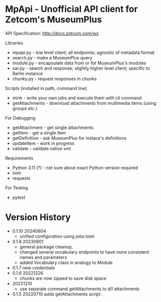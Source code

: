 # MpApi - Unofficial API client for Zetcom's MuseumPlus

API Specification: http://docs.zetcom.com/ws

Libraries
* mpapi.py   - low level client; all endpoints; agnostic of metadata format
* search.py  - make a MuseumPlus query
* module.py  - encapsulate data from or for MuseumPlus's modules
* sar.py     - search and response; slightly higher level client; specific to Berlin instance
* chunky.py  - request responses in chunks

Scripts (installed in path, command line)
* mink       - write your own jobs and execute them with cli command
* getAttachments - download attachments from multimedia items (using groups etc.)

For Debugging
* getAttachment - get single attachments
* getItem - get a single item
* getDefinition - ask MuseumPlus for instace's definitions
* updateItem - work in progress
* validate - validate native xml

Requirements
* Python 3.11 (?) - not sure about exact Python version required
* lxml
* requests

For Testing
* pytest 

# Version History
* 0.1.10 20240604
	* unified configuration using jobs.toml
* 0.1.8 20230801 
    * general package cleanup, 
	* changed several vocabulary endpoints to have more consistent names and parameters
    * added Vocabulary class in analogy to Module
* 0.1.7 new credentials
* 0.1.6 20221226
	* chunks are now zipped to save disk space
* 20221210
	* use separate command getAttachments to d/l attachments
* 0.1.5 20220710 adds getAttachments script.

